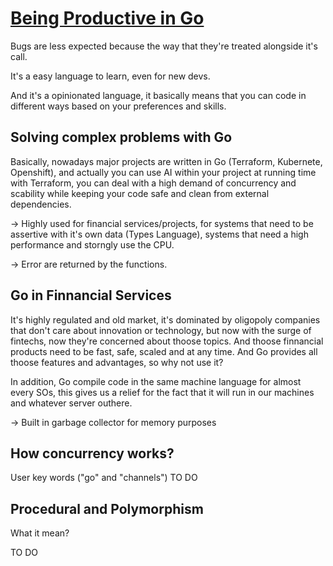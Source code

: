 # [Being Productive in Go](https://www.youtube.com/watch?v=jzQZwwkeg8Q)

Bugs are less expected because the way that they're treated alongside it's call. 

It's a easy language to learn, even for new devs.

And it's a opinionated language, it basically means that you can code in different ways based on your preferences and
skills.

## Solving complex problems with Go

Basically, nowadays major projects are written in Go (Terraform, Kubernete, Openshift), and actually you can 
use AI within your project at running time with Terraform, you can deal with a high demand of concurrency and scability
while keeping your code safe and clean from external dependencies.

-> Highly used for financial services/projects, for systems that need to be assertive with it's own data (Types Language),
systems that need a high performance and storngly use the CPU.

-> Error are returned by the functions.

## Go in Finnancial Services

It's highly regulated and old market, it's dominated by oligopoly companies that don't care about innovation or technology,
but now with the surge of fintechs, now they're concerned about thoose topics. And thoose finnancial products need to be fast,
safe, scaled and at any time. And Go provides all thoose features and advantages, so why not use it?

In addition, Go compile code in the same machine language for almost every SOs, this gives us a relief for the fact that it
will run in our machines and whatever server outhere.

-> Built in garbage collector for memory purposes

## How concurrency works?

User key words ("go" and "channels")
TO DO

## Procedural and Polymorphism
What it mean?

TO DO
